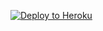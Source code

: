 ﻿
<p><a href="https://dashboard.heroku.com/new?template=https://github.com/yeoroe/xary"> <img src="https://www.herokucdn.com/deploy/button.svg" alt="Deploy to Heroku" /></a></p>

